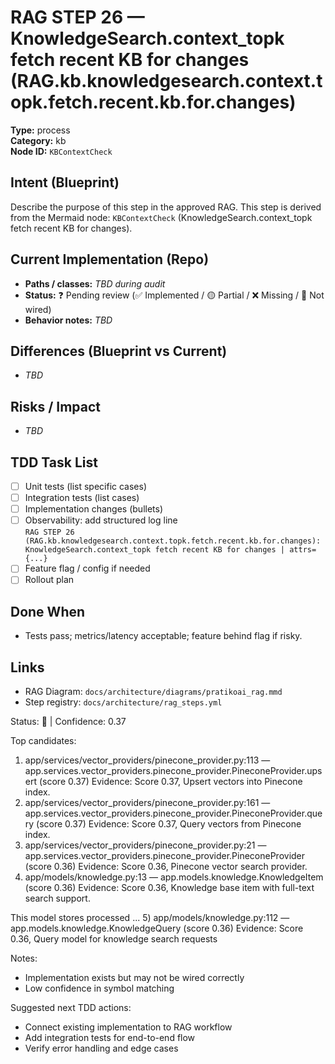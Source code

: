 # RAG STEP 26 — KnowledgeSearch.context_topk fetch recent KB for changes (RAG.kb.knowledgesearch.context.topk.fetch.recent.kb.for.changes)

**Type:** process  
**Category:** kb  
**Node ID:** `KBContextCheck`

## Intent (Blueprint)
Describe the purpose of this step in the approved RAG. This step is derived from the Mermaid node: `KBContextCheck` (KnowledgeSearch.context_topk fetch recent KB for changes).

## Current Implementation (Repo)
- **Paths / classes:** _TBD during audit_
- **Status:** ❓ Pending review (✅ Implemented / 🟡 Partial / ❌ Missing / 🔌 Not wired)
- **Behavior notes:** _TBD_

## Differences (Blueprint vs Current)
- _TBD_

## Risks / Impact
- _TBD_

## TDD Task List
- [ ] Unit tests (list specific cases)
- [ ] Integration tests (list cases)
- [ ] Implementation changes (bullets)
- [ ] Observability: add structured log line  
  `RAG STEP 26 (RAG.kb.knowledgesearch.context.topk.fetch.recent.kb.for.changes): KnowledgeSearch.context_topk fetch recent KB for changes | attrs={...}`
- [ ] Feature flag / config if needed
- [ ] Rollout plan

## Done When
- Tests pass; metrics/latency acceptable; feature behind flag if risky.

## Links
- RAG Diagram: `docs/architecture/diagrams/pratikoai_rag.mmd`
- Step registry: `docs/architecture/rag_steps.yml`


<!-- AUTO-AUDIT:BEGIN -->
Status: 🔌  |  Confidence: 0.37

Top candidates:
1) app/services/vector_providers/pinecone_provider.py:113 — app.services.vector_providers.pinecone_provider.PineconeProvider.upsert (score 0.37)
   Evidence: Score 0.37, Upsert vectors into Pinecone index.
2) app/services/vector_providers/pinecone_provider.py:161 — app.services.vector_providers.pinecone_provider.PineconeProvider.query (score 0.37)
   Evidence: Score 0.37, Query vectors from Pinecone index.
3) app/services/vector_providers/pinecone_provider.py:21 — app.services.vector_providers.pinecone_provider.PineconeProvider (score 0.36)
   Evidence: Score 0.36, Pinecone vector search provider.
4) app/models/knowledge.py:13 — app.models.knowledge.KnowledgeItem (score 0.36)
   Evidence: Score 0.36, Knowledge base item with full-text search support.

This model stores processed ...
5) app/models/knowledge.py:112 — app.models.knowledge.KnowledgeQuery (score 0.36)
   Evidence: Score 0.36, Query model for knowledge search requests

Notes:
- Implementation exists but may not be wired correctly
- Low confidence in symbol matching

Suggested next TDD actions:
- Connect existing implementation to RAG workflow
- Add integration tests for end-to-end flow
- Verify error handling and edge cases
<!-- AUTO-AUDIT:END -->